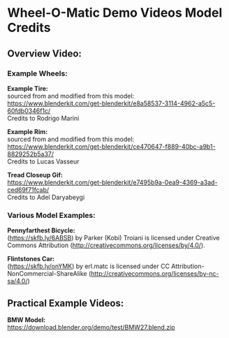 # Wheel-O-Matic Demo Videos Model Credits

## Overview Video:

### Example Wheels:  
<b>Example Tire:</b>  
sourced from and modified from this model:  
https://www.blenderkit.com/get-blenderkit/e8a58537-3114-4962-a5c5-60fdb0346f1c/  
Credits to Rodrigo Marini

<b>Example Rim:</b>  
sourced from and modified from this model:  
https://www.blenderkit.com/get-blenderkit/ce470647-f889-40bc-a9b1-8829252b5a37/  
Credits to Lucas Vasseur

<b>Tread Closeup Gif:</b>  
https://www.blenderkit.com/get-blenderkit/e7495b9a-0ea9-4369-a3ad-ced69f71fcab/  
Credits to Adel Daryabeygi

### Various Model Examples:
<b>Pennyfarthest Bicycle:</b>    
  (https://skfb.ly/6ABSB) by Parker (Kobi) Troiani is licensed under Creative Commons Attribution (http://creativecommons.org/licenses/by/4.0/).

<b>Flintstones Car:</b>  
  (https://skfb.ly/onYMK) by erl.matc is licensed under CC Attribution-NonCommercial-ShareAlike (http://creativecommons.org/licenses/by-nc-sa/4.0/)



## Practical Example Videos:

<b>BMW Model:</b>  
https://download.blender.org/demo/test/BMW27.blend.zip
